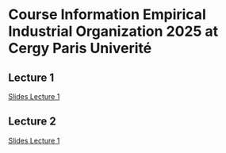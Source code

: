 # Course Information Empirical Industrial Organization 2025 at Cergy Paris Univerité

## Lecture 1

[Slides Lecture 1](chapter1.pdf)

## Lecture 2

[Slides Lecture 1](chapter2.pdf)
